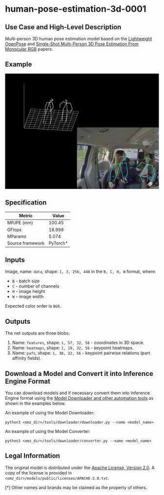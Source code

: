 # human-pose-estimation-3d-0001

## Use Case and High-Level Description

Multi-person 3D human pose estimation model based on the [Lightweight OpenPose](https://arxiv.org/abs/1811.12004) and [Single-Shot Multi-Person 3D Pose Estimation From Monocular RGB](https://arxiv.org/abs/1712.03453) papers.

## Example

![](./assets/human-pose-estimation-3d-0001.jpg)

## Specification

| Metric                                                        | Value                   |
|---------------------------------------------------------------|-------------------------|
| MPJPE (mm)                                                    | 100.45                  |
| GFlops                                                        | 18.998                  |
| MParams                                                       | 5.074                   |
| Source framework                                              | PyTorch\*               |

## Inputs

Image, name: `data`, shape: `1, 3, 256, 448` in the `B, C, H, W` format, where:

- `B` - batch size
- `C` - number of channels
- `H` - image height
- `W` - image width

Expected color order is `BGR`.

## Outputs

The net outputs are three blobs:

1. Name: `features`, shape: `1, 57, 32, 56` - coordinates in 3D space.
2. Name: `heatmaps`, shape: `1, 19, 32, 56` - keypoint heatmaps.
3. Name: `pafs`, shape: `1, 38, 32, 56` - keypoint pairwise relations (part affinity fields).

## Download a Model and Convert it into Inference Engine Format

You can download models and if necessary convert them into Inference Engine format using the [Model Downloader and other automation tools](../../../tools/downloader/README.md) as shown in the examples below.

An example of using the Model Downloader:
```
python3 <omz_dir>/tools/downloader/downloader.py --name <model_name>
```

An example of using the Model Converter:
```
python3 <omz_dir>/tools/downloader/converter.py --name <model_name>
```

## Legal Information

The original model is distributed under the
[Apache License, Version 2.0](https://raw.githubusercontent.com/opencv/openvino_training_extensions/develop/LICENSE).
A copy of the license is provided in `<omz_dir>/models/public/licenses/APACHE-2.0.txt`.

[*] Other names and brands may be claimed as the property of others.
